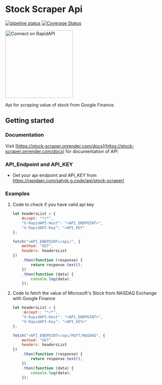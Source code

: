# Stock Scraper Api

<!-- markdownlint-disable MD001 MD013 -->

[![pipeline status](https://gitlab.com/SatvikG7/stock-scraper/badges/main/pipeline.svg)](https://gitlab.com/SatvikG7/stock-scraper/-/commits/main) [![Coverage Status](https://coveralls.io/repos/gitlab/SatvikG7/stock-scraper/badge.svg?branch=main)](https://coveralls.io/gitlab/SatvikG7/stock-scraper?branch=main)

<a href="https://rapidapi.com/satvik.g.code/api/stock-scraper" target="_blank">
    <img src="https://storage.googleapis.com/rapidapi-documentation/connect-on-rapidapi-dark.png" width="215" alt="Connect on RapidAPI">
</a>

Api for scraping value of stock from Google Finance.

## Getting started

### Documentation

Visit [https://stock-scraper.onrender.com/docs](https://stock-scraper.onrender.com/docs) for documentation of API

### API_Endpoint and API_KEY

-   Get your api endpoint and API_KEY from https://rapidapi.com/satvik.g.code/api/stock-scraper/

### Examples

1. Code to check if you have valid api key

    ```javascript
    let headersList = {
    	Accept: "*/*",
    	"X-RapidAPI-Host": "<API_ENDPOINT>",
    	"X-RapidAPI-Key": "<API_KEY"
    };

    fetch("<API_ENDPOINT>/api/", {
    	method: "GET",
    	headers: headersList
    })
    	.then(function (response) {
    		return response.text();
    	})
    	.then(function (data) {
    		console.log(data);
    	});
    ```

2. Code to fetch the value of Microsoft's Stock from NASDAQ Exchange with Google Finance

    ```javascript
    let headersList = {
    	:Accept:: "*/*",
    	"X-RapidAPI-Host": "<API_ENDPOINT>",
    	"X-RapidAPI-Key": "<API_KEY>"
    };

    fetch("<API_ENDPOINT>/api/MSFT/NASDAQ", {
    	method: "GET",
    	headers: headersList
    })
    	.then(function (response) {
    		return response.text();
    	})
    	.then(function (data) {
    		console.log(data);
    	});
    ```
